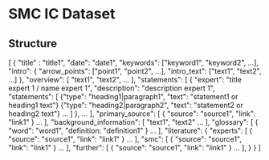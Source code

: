 # SMC IC Dataset

## Structure

[
    {
        "title" : "title1",
        "date": "date1",
        "keywords": ["keyword1", "keyword2", ...],
        "intro": {
                "arrow_points": ["point1", "point2", ...],
                "intro_text": ["text1", "text2", ...]
            },
        "overview": [
                "text1", "text2", ...
            ],
        "statements": [
                {
                    "expert": "title expert 1 / name expert 1", 
                    "description": "description expert 1", 
                    "statements": [
                        {"type": "heading1|paragraph1", "text": "statement1 or heading1 text"}
                        {"type": "heading2|paragraph2", "text": "statement2 or heading2 text"}
                        ...
                    ]
                },
                ...
            ], 
        "primary_source": [
                {
                    "source": "source1",
                    "link": "link1"
                }
                ...
            ],
        "background_information": [
                "text1", "text2" ...
            ],
        "glossary": [
                {
                    "word": "word1",
                    "definition: "definition1"
                }
                ...
            ],
        "literature": {
            "experts": [
                    {
                        "source": "source1",
                        "link": "link1"
                    }
                    ...
                ],
            "smc": [
                    {
                        "source": "source1",
                        "link": "link1"
                    }
                    ...
                ],
            "further": [
                    {
                        "source": "source1",
                        "link": "link1"
                    }
                    ...
                ],
        }
    } 
]